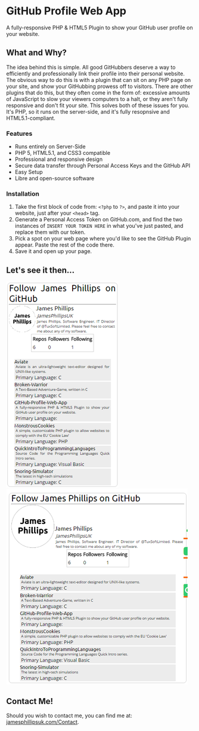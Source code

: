 # GitHub Profile Web App
A fully-responsive PHP &amp; HTML5 Plugin to show your GitHub user profile on your website.

## What and Why?
The idea behind this is simple.  All good GitHubbers deserve a way to efficiently and professionally link their profile into their personal website.  The obvious way to do this is with a plugin that can sit on any PHP page on your site, and show your GitHubbing prowess off to visitors.
There are other plugins that do this, but they often come in the form of: excessive amounts of JavaScript to slow your viewers computers to a halt, or they aren't fully responsive and don't fit your site.  This solves both of these issues for you.  It's PHP, so it runs on the server-side, and it's fully resopnsive and HTML5.1-compliant.

### Features
 - Runs entirely on Server-Side
 - PHP 5, HTML5.1, and CSS3 compatible
 - Professional and responsive design
 - Secure data transfer through Personal Access Keys and the GitHub API
 - Easy Setup
 - Libre and open-source software

### Installation
1. Take the first block of code from: `<?php` to `?>`, and paste it into your website, just after your `<head>` tag.
2. Generate a Personal Access Token on GitHub.com, and find the two instances of `INSERT YOUR TOKEN HERE` in what you've just pasted, and replace them with our token.
3. Pick a spot on your web page where you'd like to see the GitHub Plugin appear.  Paste the rest of the code there.
4. Save it and open up your page.

## Let's see it then...
![Narrow View](https://github.com/JamesPhillipsUK/GitHub-Profile-Web-App/blob/master/Images/Screenshot%20(14).png)
![Wide View](https://github.com/JamesPhillipsUK/GitHub-Profile-Web-App/blob/master/Images/Screenshot%20(15).png)

## Contact Me!
Should you wish to contact me, you can find me at: [jamesphillipsuk.com/Contact](http://jamesphillipsuk.com/Contact/ "Contact me!").
